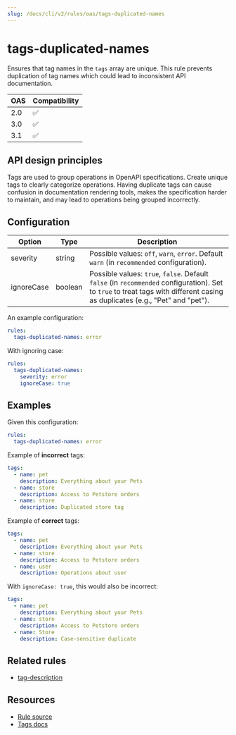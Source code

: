 ```yaml
---
slug: /docs/cli/v2/rules/oas/tags-duplicated-names
---
```


# tags-duplicated-names

Ensures that tag names in the `tags` array are unique.
This rule prevents duplication of tag names which could lead to inconsistent API documentation.

| OAS | Compatibility |
| --- | ------------- |
| 2.0 | ✅            |
| 3.0 | ✅            |
| 3.1 | ✅            |

## API design principles

Tags are used to group operations in OpenAPI specifications.
Create unique tags to clearly categorize operations.
Having duplicate tags can cause confusion in documentation rendering tools, makes the specification harder to maintain,
and may lead to operations being grouped incorrectly.

## Configuration

| Option     | Type    | Description                                                                                                                                                                  |
| ---------- | ------- | ---------------------------------------------------------------------------------------------------------------------------------------------------------------------------- |
| severity   | string  | Possible values: `off`, `warn`, `error`. Default `warn` (in `recommended` configuration).                                                                                    |
| ignoreCase | boolean | Possible values: `true`, `false`. Default `false` (in `recommended` configuration). Set to `true` to treat tags with different casing as duplicates (e.g., "Pet" and "pet"). |

An example configuration:

```yaml
rules:
  tags-duplicated-names: error
```

With ignoring case:

```yaml
rules:
  tags-duplicated-names:
    severity: error
    ignoreCase: true
```

## Examples

Given this configuration:

```yaml
rules:
  tags-duplicated-names: error
```

Example of **incorrect** tags:

```yaml Bad example
tags:
  - name: pet
    description: Everything about your Pets
  - name: store
    description: Access to Petstore orders
  - name: store
    description: Duplicated store tag
```

Example of **correct** tags:

```yaml Good example
tags:
  - name: pet
    description: Everything about your Pets
  - name: store
    description: Access to Petstore orders
  - name: user
    description: Operations about user
```

With `ignoreCase: true`, this would also be incorrect:

```yaml
tags:
  - name: pet
    description: Everything about your Pets
  - name: store
    description: Access to Petstore orders
  - name: Store
    description: Case-sensitive duplicate
```

## Related rules

- [tag-description](./tag-description.md)

## Resources

- [Rule source](https://github.com/Redocly/redocly-cli/blob/main/packages/core/src/rules/common/tags-duplicated-names.ts)
- [Tags docs](https://redocly.com/docs/openapi-visual-reference/tags/)
